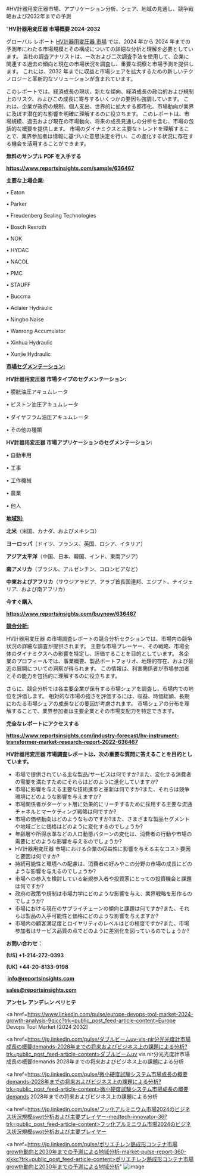 #HV計器用変圧器市場、アプリケーション分析、シェア、地域の見通し、競争戦略および2032年までの予測

"<strong>HV計器用変圧器 市場概要 2024-2032</strong>

グローバル レポート <a href=https://www.reportsinsights.com/sample/636467>HV計器用変圧器 市場</a> では、2024 年から 2024 年までの予測年にわたる市場規模とその構成についての詳細な分析と理解を必要としています。 当社の調査アナリストは、一次および二次調査手法を使用して、企業に関連する過去の傾向と現在の市場状況を調査し、重要な洞察と市場予測を提供します。 これには、2032 年までに収益と市場シェアを拡大​​するための新しいテクノロジーと革新的なソリューションが含まれています。

このレポートでは、経済成長の現状、新たな傾向、経済成長の政治的および規制上のリスク、およびこの成長に寄与するいくつかの要因も強調しています。 これは、企業が政府の規制、個人支出、世界的に拡大する都市化、市場動向が業界に及ぼす潜在的な影響を明確に理解するのに役立ちます。 このレポートは、市場規模、過去および現在の市場動向、将来の成長見通しの分析を含む、市場の包括的な概要を提供します。 市場のダイナミクスと主要なトレンドを理解することで、業界参加者は情報に基づいた意思決定を行い、この進化する状況に存在する機会を活用することができます。

<strong><b>無料のサンプル PDF を入手する</b></strong>

<a href=https://www.reportsinsights.com/sample/636467><strong><u>https://www.reportsinsights.com/sample/636467</u></strong></a>

<strong>主要な上場企業:</strong>

• Eaton

• Parker

• Freudenberg Sealing Technologies

• Bosch Rexroth

• NOK

• HYDAC

• NACOL

• PMC

• STAUFF

• Buccma

• Aolaier Hydraulic

• Ningbo Naise

• Wanrong Accumulator

• Xinhua Hydraulic

• Xunjie Hydraulic

<strong><u>市場セグメンテーション</u></strong><strong><u>:</u></strong>

<strong>HV計器用変圧器 市場タイプのセグメンテーション:</strong>

• 膀胱油圧アキュムレータ

• ピストン油圧アキュムレータ

• ダイヤフラム油圧アキュムレータ

• その他の種類

<strong>HV計器用変圧器 市場アプリケーションのセグメンテーション:</strong>

• 自動車用

• 工事

• 工作機械

• 農業

• 他人

<strong><u>地域別</u></strong><strong><u>:</u></strong>

<strong>北米</strong>（米国、カナダ、およびメキシコ）

<strong>ヨーロッパ</strong>（ドイツ、フランス、英国、ロシア、イタリア）

<strong>アジア太平洋</strong>（中国、日本、韓国、インド、東南アジア）

<strong>南アメリカ</strong>（ブラジル、アルゼンチン、コロンビアなど）

<strong>中東およびアフリカ</strong>（サウジアラビア、アラブ首長国連邦、エジプト、ナイジェリア、および南アフリカ）

<strong>今すぐ購入</strong>

<a href=https://www.reportsinsights.com/buynow/636467><strong><u>https://www.reportsinsights.com/buynow/636467</u></strong></a>

<strong><u>競合分析:</u></strong>

HV計器用変圧器 の市場調査レポートの競合分析セクションでは、市場内の競争状況の詳細な調査が提供されます。 主要な市場プレーヤー、その戦略、市場全体のダイナミクスへの影響を特定し、評価することを目的としています。 各企業のプロフィールでは、事業概要、製品ポートフォリオ、地理的存在、および最近の展開についての洞察が得られます。 この情報は、利害関係者が市場参加者とその能力を包括的に理解するのに役立ちます。

さらに、競合分析では各主要企業が保有する市場シェアを調査し、市場内での地位を評価します。 相対的な市場の強さを評価するには、収益、時価総額、長期にわたる市場シェアの成長などの要因が考慮されます。 市場シェアの分布を理解することで、業界参加者は主要企業とその市場支配力を特定できます。

<strong>完全なレポートにアクセスする</strong>

<a href=https://www.reportsinsights.com/industry-forecast/hv-instrument-transformer-market-research-report-2022-636467><strong><u><b>https://www.reportsinsights.com/industry-forecast/hv-instrument-transformer-market-research-report-2022-636467</b></u></strong></a>

<strong><b>HV計器用変圧器 市場調査レポートは、次の重要な質問に答えることを目的としています。</b></strong>
<ul>
  <li>市場で提供されている主な製品/サービスは何ですか?また、変化する消費者の需要を満たすためにそれらはどのように進化していますか?</li>
  <li>市場に影響を与える主要な技術進歩と革新は何ですか?また、それらは競争環境にどのような影響を与えますか?</li>
  <li>市場関係者がターゲット層に効果的にリーチするために採用する主要な流通チャネルとマーケティング戦略は何ですか?</li>
  <li>市場の価格動向はどのようなものですか?また、さまざまな製品セグメントや地域ごとに価格はどのように変化するのでしょうか?</li>
  <li>年齢層や所得水準などの人口動態パターンの変化は、消費者の行動や市場の需要にどのような影響を与えるのでしょうか?</li>
  <li>HV計器用変圧器 市場における企業の収益性に影響を与える主なコスト要因と要因は何ですか?</li>
  <li>持続可能性と環境への配慮は、消費者の好みやこの分野の市場の成長にどのような影響を与えるのでしょうか?</li>
  <li>市場への参入を検討している新規参入者や投資家にとっての投資機会と課題は何ですか?</li>
  <li>政府の政策や規制は市場力学にどのような影響を与え、業界戦略を形作るのでしょうか?</li>
  <li>市場における現在のサプライチェーンの傾向と課題は何ですか?また、それらは製品の入手可能性と価格にどのような影響を与えますか?</li>
  <li>市場内の顧客満足度とロイヤリティのレベルはどの程度ですか?また、市場参加者はサービス品質の点でどのように差別化を図っているのでしょうか?</li>
</ul>
<strong>お問い合わせ：</strong>

<strong>(US) +1-214-272-0393</strong>

<strong>(UK) +44-20-8133-9198</strong>

<strong> </strong><a href=info@reportsinsights.com><strong><u>info@reportsinsights.com</u></strong></a>

<a href=sales@reportsinsights.com><strong><u>sales@reportsinsights.com</u></strong></a>

<strong>アンセレ アンデレン ベリヒテ</strong>

<a href=https://www.linkedin.com/pulse/europe-devops-tool-market-2024-growth-analysis-9qjcc?trk=public_post_feed-article-content>Europe Devops Tool Market [2024 2032]</a>

<a href=https://jp.linkedin.com/pulse/ダブルビームuv-vis-nir分光光度計市場成長の概要demands-2028年までの将来およびビジネス上の課題による分析?trk=public_post_feed-article-content>ダブルビームuv vis nir分光光度計市場成長の概要demands 2028年までの将来およびビジネス上の課題による分析</a>

<a href=https://jp.linkedin.com/pulse/微小硬度試験システム市場成長の概要demands-2028年までの将来およびビジネス上の課題による分析?trk=public_post_feed-article-content>微小硬度試験システム市場成長の概要demands 2028年までの将来およびビジネス上の課題による分析</a>

<a href=https://jp.linkedin.com/pulse/フッ化アルミニウム市場2024のビジネス状況規模swot分析および主要プレイヤー-medtech-innovator-36?trk=public_post_feed-article-content>フッ化アルミニウム市場2024のビジネス状況規模swot分析および主要プレイヤー</a>

<a href=https://jp.linkedin.com/pulse/ポリエチレン熱成形コンテナ市場growth動向と2030年までの予測による地域分析-market-pulse-report-360-xlkkc?trk=public_post_feed-article-content>ポリエチレン熱成形コンテナ市場growth動向と2030年までの予測による地域分析</a>"
![image](https://github.com/ahaan12367/RIMarket24/assets/158471582/ef1d89cc-8200-4b99-bfc4-2fbf9c0fcfa5)
